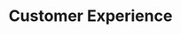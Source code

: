 ---
templateKey: digital-transformation
title: Customer Experience
subTitle: Customer Experience Sub title

image: /img/your-next/customer-experience.png

description: We understand that our customer’s needs are continuously evolving.  Cutting edge competition and the pace of Digital Transformation require our customers to continuously innovate. In the experience economy, the way our ends users consume products or services continuously changes as the world around them shifts its business model. Our CX capabilities are designed to deliver great customer experiences for your products and services across your digital ecosystem. With personalization fast becoming the key driver for CX, our Digital transformation solutions help you to consistently deliver personalized experiences at scale across all channels using technology that can access data from multiple sources and analyze data to recommend new personalization methods through connected intelligence. We see connected data as the future of CX and believe that good customer experiences are an evolution of connected data & intelligence.  
---